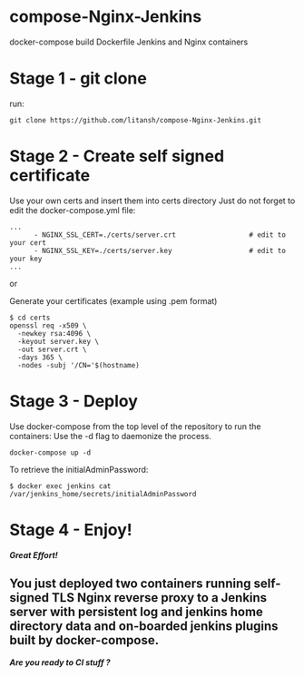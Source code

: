 # compose-Nginx-Jenkins
docker-compose build Dockerfile Jenkins and Nginx containers

# Stage 1 - git clone

run:
```
git clone https://github.com/litansh/compose-Nginx-Jenkins.git
```

# Stage 2 - Create self signed certificate
Use your own certs and insert them into certs directory 
Just do not forget to edit the docker-compose.yml file:

```
...
      - NGINX_SSL_CERT=./certs/server.crt                  # edit to your cert
      - NGINX_SSL_KEY=./certs/server.key                   # edit to your key
...
```

or

Generate your certificates (example using .pem format)

```
$ cd certs
openssl req -x509 \
  -newkey rsa:4096 \
  -keyout server.key \
  -out server.crt \
  -days 365 \
  -nodes -subj '/CN='$(hostname)
```
  
# Stage 3 - Deploy
Use docker-compose from the top level of the repository to run the containers:
Use the -d flag to daemonize the process.
```
docker-compose up -d
```
To retrieve the initialAdminPassword:
```
$ docker exec jenkins cat /var/jenkins_home/secrets/initialAdminPassword
```
# Stage 4 - Enjoy!

***Great Effort!***

You just deployed two containers running self-signed TLS Nginx reverse proxy to a Jenkins server with persistent log and jenkins home directory data and on-boarded jenkins plugins built by docker-compose. 
---
***Are you ready to CI stuff ?***
